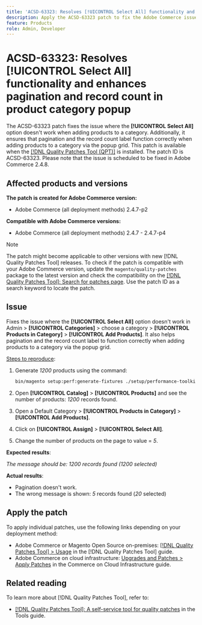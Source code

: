 ```yaml
---
title: 'ACSD-63323: Resolves [!UICONTROL Select All] functionality and enhances pagination and record count in product category popup'
description: Apply the ACSD-63323 patch to fix the Adobe Commerce issue where the [!UICONTROL Select All] option doesn't work when adding products to a category. Additionally, it ensures that pagination and the record count label function correctly when adding products to a category via the popup grid.
feature: Products
role: Admin, Developer
---
```


# ACSD-63323: Resolves [!UICONTROL Select All] functionality and enhances pagination and record count in product category popup

The ACSD-63323 patch fixes the issue where the **[!UICONTROL Select All]** option doesn't work when adding products to a category. Additionally, it ensures that pagination and the record count label function correctly when adding products to a category via the popup grid. This patch is available when the [[!DNL Quality Patches Tool (QPT)]](/help/tools/quality-patches-tool/quality-patches-tool-to-self-serve-quality-patches.md) is installed. The patch ID is ACSD-63323. Please note that the issue is scheduled to be fixed in Adobe Commerce 2.4.8.

## Affected products and versions

**The patch is created for Adobe Commerce version:**
* Adobe Commerce (all deployment methods) 2.4.7-p2

**Compatible with Adobe Commerce versions:**
* Adobe Commerce (all deployment methods) 2.4.7 - 2.4.7-p4

>[!NOTE]
>
>The patch might become applicable to other versions with new [!DNL Quality Patches Tool] releases. To check if the patch is compatible with your Adobe Commerce version, update the `magento/quality-patches` package to the latest version and check the compatibility on the [[!DNL Quality Patches Tool]: Search for patches page](https://experienceleague.adobe.com/tools/commerce-quality-patches/index.html). Use the patch ID as a search keyword to locate the patch.

## Issue

Fixes the issue where the **[!UICONTROL Select All]** option doesn't work in Admin > **[!UICONTROL Categories]** > choose a category >  **[!UICONTROL Products in Category]** > **[!UICONTROL Add Products]**. It also helps pagination and the record count label to function correctly when adding products to a category via the popup grid.


<u>Steps to reproduce</u>:

1. Generate *1200* products using the command:

   ```bash
   bin/magento setup:perf:generate-fixtures ./setup/performance-toolkit/profiles/ce/small.xml
   ```

1. Open **[!UICONTROL Catalog]** > **[!UICONTROL Products]** and see the number of products: *1200* records found.
1. Open a Default Category > **[!UICONTROL Products in Category]** > **[!UICONTROL Add Products]**.
1. Click on **[!UICONTROL Assign]** > **[!UICONTROL Select All]**.
1. Change the number of products on the page to value = *5*.


**Expected results**: 

*The message should be: 1200 records found (1200 selected)*

**Actual results**:

* Pagination doesn't work.
* The wrong message is shown: *5* records found (*20* selected)

## Apply the patch

To apply individual patches, use the following links depending on your deployment method:

* Adobe Commerce or Magento Open Source on-premises: [[!DNL Quality Patches Tool] > Usage](/help/tools/quality-patches-tool/usage.md) in the [!DNL Quality Patches Tool] guide.
* Adobe Commerce on cloud infrastructure: [Upgrades and Patches > Apply Patches](https://experienceleague.adobe.com/docs/commerce-cloud-service/user-guide/develop/upgrade/apply-patches.html) in the Commerce on Cloud Infrastructure guide.


## Related reading

To learn more about [!DNL Quality Patches Tool], refer to:

* [[!DNL Quality Patches Tool]: A self-service tool for quality patches](/help/tools/quality-patches-tool/quality-patches-tool-to-self-serve-quality-patches.md) in the Tools guide.


